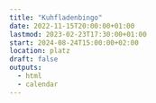 ```yaml
---
title: "Kuhfladenbingo"
date: 2022-11-15T20:00:00+01:00
lastmod: 2023-02-23T17:30:00+01:00
start: 2024-08-24T15:00:00+02:00
location: platz
draft: false
outputs:
  - html
  - calendar
---
```



